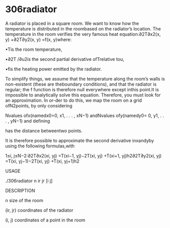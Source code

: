 # 306radiator
 
A radiator is placed in a square room. We want to know how the temperature is distributed in the roombased on the radiator’s location. The temperature in the room verifies the very famous heat equation:∂2T∂x2(x, y) +∂2T∂y2(x, y) =f(x, y)where:

•Tis the room temperature,

•∂2T /∂u2is the second partial derivative ofTrelative tou,

•fis the heating power emitted by the radiator.

To simplify things, we assume that the temperature along the room’s walls is non-existent (these are theboundary conditions), and that the radiator is regular; the f function is therefore null everywhere except inthis point.It is impossible to analytically solve this equation. Therefore, you must look for an approximation. In or-der to do this, we map the room on a grid ofN2points, by only considering

Nvalues ofx(namedx0=0, x1, . . . , xN−1) andNvalues ofy(namedy0= 0, y1, . . . , yN−1) and defining

has the distance betweentwo points.

It is therefore possible to approximate the second derivative inxandyby using the following formulas,with

1≤i, j≤N−2:∂2T∂x2(xi, yj) =T(xi−1, yj)−2T(xi, yj) +T(xi+1, yj)h2∂2T∂y2(xi, yj) =T(xi, yj−1)−2T(xi, yj) +T(xi, yj+1)h2

USAGE

./306radiator n ir jr [i j]

DESCRIPTION

n           size of the room

(ir, jr)    coordinates of the radiator

(i, j)      coordinates of a point in the room

